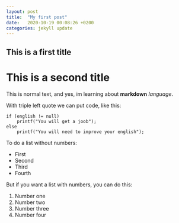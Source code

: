 ```yaml
---
layout: post
title:  "My first post"
date:   2020-10-19 00:08:26 +0200
categories: jekyll update
---
```


## This is a first title

# This is a second title

This is normal text, and yes, im learning about **markdown** *language*.

With triple left quote we can put code, like this:

```
if (english != null)
    printf("You will get a joob");
else
    printf("You will need to improve your english");
```
To do a list without numbers:
- First
- Second
- Third
- Fourth

But if you want a list with numbers, you can do this:
1. Number one
2. Number two
3. Number three
4. Number four
